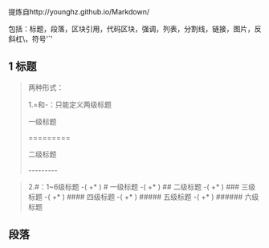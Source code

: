 
提炼自http://younghz.github.io/Markdown/

包括：标题，段落，区块引用，代码区块，强调，列表，分割线，链接，图片，反斜杠\，符号'`'

## 1 标题

>
>两种形式：
>
>1.=和-：只能定义两级标题
>
>一级标题
>
>=========
>
>二级标题
>
>\---------
>

>2.#：1~6级标题
>-( +* ) # 一级标题 -( +* ) ## 二级标题 -( +* ) ### 三级标题 -( +* ) #### 四级标题 -( +* ) ##### 五级标题 -( +* ) ###### 六级标题


## 段落
